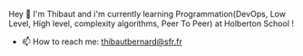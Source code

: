 

Hey 👋 I'm Thibaut and i'm currently learning Programmation(DevOps, Low Level, High level, complexity algorithms, Peer To Peer) at Holberton School !

- 📫 How to reach me: thibautbernard@sfr.fr
